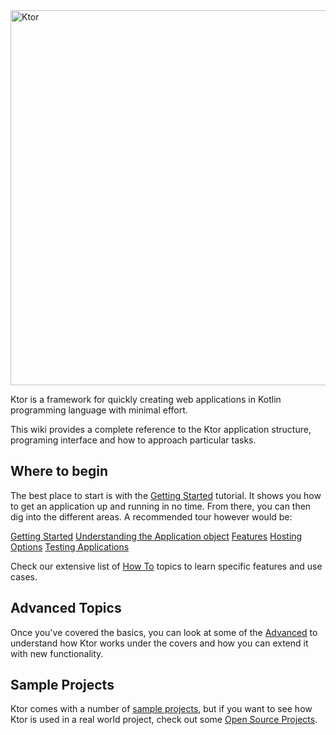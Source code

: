 <img src="https://github.com/Kotlin/ktor/wiki/resources/ktor.png" alt="Ktor" width="600" style="max-width:100%;">

Ktor is a framework for quickly creating web applications in Kotlin programming language with minimal effort.

This wiki provides a complete reference to the Ktor application structure, programing interface and 
how to approach particular tasks.

## Where to begin

The best place to start is with the [Getting Started](Getting-Started) tutorial. It shows you how to get an application up and running in no time. From there, you can then 
dig into the different areas. A recommended tour however would be:

[Getting Started](Getting-Started)
[Understanding the Application object](Application)
[Features](Features)
[Hosting Options](Application-Hosting)
[Testing Applications](Application-Testing)

Check our extensive list of [How To](howto/Home) topics to learn specific features and use cases.

## Advanced Topics

Once you've covered the basics, you can look at some of the [Advanced](Advanced) to understand how Ktor works under the covers and how you can extend it
with new functionality.
 
## Sample Projects

Ktor comes with a number of [sample projects](https://github.com/Kotlin/ktor/tree/master/ktor-samples), but if you 
want to see how Ktor is used in a real world project, check out some [Open Source Projects](Open-Source-Projects).
 



